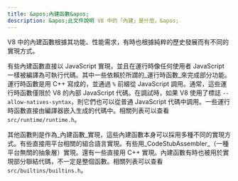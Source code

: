 ```yaml
---
title: &apos;內建函數&apos;
description: &apos;此文件說明 V8 中的「內建」是什麼。&apos;
---
```

V8 中的內建函數根據其功能、性能需求，有時也根據純粹的歷史發展而有不同的實現方式。

有些內建函數直接以 JavaScript 實現，並且在運行時像任何使用者 JavaScript 一樣被編譯為可執行代碼。其中一些依賴於所謂的_運行時函數_來完成部分功能。運行時函數是用 C++ 寫成的，並通過 `%` 前綴從 JavaScript 調用。通常，這些運行時函數僅限於 V8 的內部 JavaScript 代碼。在調試時，如果 V8 使用了標誌 `--allow-natives-syntax`，則它們也可以從普通 JavaScript 代碼中調用。一些運行時函數直接由編譯器嵌入生成的代碼中。相關列表可以查看 `src/runtime/runtime.h`。

其他函數則是作為_內建函數_實現，這些內建函數本身可以採用多種不同的實現方式。有些直接用平台相關的組合語言實現。有些用_CodeStubAssembler_（一種平台無關的抽象層）實現。還有一些直接用 C++ 實現。內建函數有時也被用於實現部分聯結代碼，不一定是整個函數。相關列表可以查看 `src/builtins/builtins.h`。
